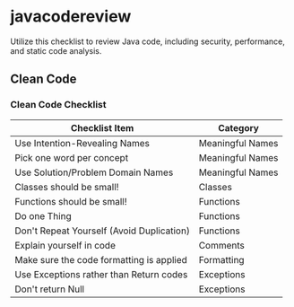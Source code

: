 # javacodereview
Utilize this checklist to review Java code, including security, performance, and static code analysis.

## Clean Code

### Clean Code Checklist

| Checklist Item | Category |
| --- | --- |
| Use Intention-Revealing Names | Meaningful Names |
| Pick one word per concept | Meaningful Names |
| Use Solution/Problem Domain Names | Meaningful Names |
| Classes should be small! | Classes |
| Functions should be small! | Functions |
| Do one Thing | Functions |
| Don't Repeat Yourself (Avoid Duplication) | Functions |
| Explain yourself in code | Comments |
| Make sure the code formatting is applied | Formatting |
| Use Exceptions rather than Return codes | Exceptions |
| Don't return Null | Exceptions |
